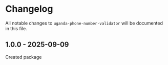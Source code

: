 # Changelog

All notable changes to `uganda-phone-number-validator` will be documented in this file.

## 1.0.0 - 2025-09-09

Created package
